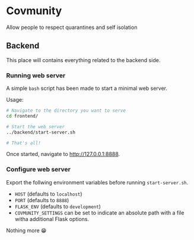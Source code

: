 # Covmunity

Allow people to respect quarantines and self isolation

## Backend

This place will contains everything related to the backend side.

### Running web server

A simple `bash` script has been made to start a minimal web server.

Usage:

```bash
# Navigate to the directory you want to serve
cd frontend/

# Start the web server
../backend/start-server.sh

# That's all!
```

Once started, navigate to <http://127.0.0.1:8888>.

### Configure web server

Export the follwing environment variables before running `start-server.sh`.

* `HOST` (defaults to `localhost`)
* `PORT` (defaults to `8888`)
* `FLASK_ENV` (defaults to `development`)
* `COVMUNITY_SETTINGS` can be set to indicate an absolute path with a file witha
  additional Flask options.

Nothing more :grin:
